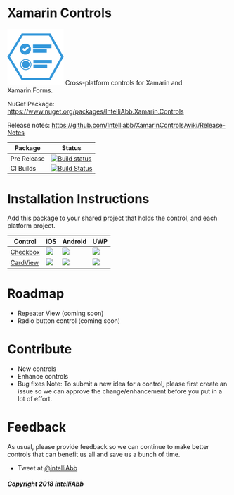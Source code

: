 # Xamarin Controls

<img src="media/XamarinControlsLogo.png" width="128" height="128"/>
Cross-platform controls for Xamarin and Xamarin.Forms.

NuGet Package: https://www.nuget.org/packages/IntelliAbb.Xamarin.Controls

Release notes: https://github.com/Intelliabb/XamarinControls/wiki/Release-Notes

Package | Status
---|---
Pre Release|[![Build status](https://intelliabb.visualstudio.com/XamarinControls/_apis/build/status/XamarinControls%20Pre-release)](https://intelliabb.visualstudio.com/XamarinControls/_build/latest?definitionId=7)
CI Builds|[![Build Status](https://intelliabb.visualstudio.com/XamarinControls/_apis/build/status/XamarinControls%20Dev)](https://intelliabb.visualstudio.com/XamarinControls/_build/latest?definitionId=6)

# Installation Instructions
Add this package to your shared project that holds the control, and each platform project.

Control | iOS | Android | UWP
---|---|---|---
[Checkbox](https://github.com/Intelliabb/XamarinControls/wiki/Checkbox) | <img src="https://github.com/Intelliabb/XamarinControls/blob/master/media/ios_checkbox_native.gif"> |<img src="https://github.com/Intelliabb/XamarinControls/blob/master/media/droid_checkbox_native.gif">|<img src="https://github.com/Intelliabb/XamarinControls/blob/master/media/uwp_checked.png">
[CardView](https://github.com/Intelliabb/XamarinControls/wiki/CardView) | <img src="https://github.com/Intelliabb/XamarinControls/blob/master/media/ios_checkbox_native.gif"> |<img src="https://github.com/Intelliabb/XamarinControls/blob/master/media/droid_checkbox_native.gif">|<img src="https://github.com/Intelliabb/XamarinControls/blob/master/media/uwp_checked.png">

# Roadmap
* Repeater View (coming soon)
* Radio button control (coming soon)

# Contribute
* New controls
* Enhance controls
* Bug fixes
Note: To submit a new idea for a control, please first create an issue so we can approve the change/enhancement before you put in a lot of effort.

# Feedback
As usual, please provide feedback so we can continue to make better controls that can benefit us all and save us a bunch of time.
* Tweet at [@intelliAbb](www.twitter.com/intelliabb)


##### Copyright 2018 intelliAbb

